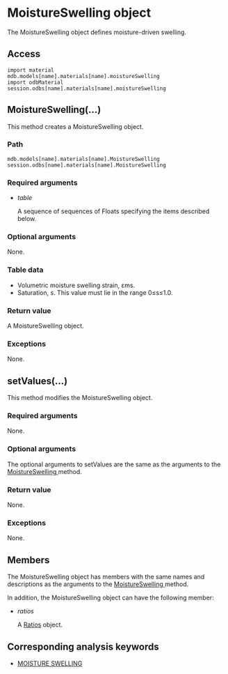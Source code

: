 # MoistureSwelling object

The MoistureSwelling object defines moisture-driven swelling.

## Access

```
import material
mdb.models[name].materials[name].moistureSwelling
import odbMaterial
session.odbs[name].materials[name].moistureSwelling
```

## MoistureSwelling(...)



This method creates a MoistureSwelling object.



### Path

```
mdb.models[name].materials[name].MoistureSwelling
session.odbs[name].materials[name].MoistureSwelling
```

### Required arguments

- *table*

  A sequence of sequences of Floats specifying the items described below.

### Optional arguments

None.

### Table data

- Volumetric moisture swelling strain, εm⁢s.
- Saturation, s. This value must lie in the range 0≤s≤1.0.

### Return value

A MoistureSwelling object.

### Exceptions

None.



## setValues(...)



This method modifies the MoistureSwelling object.



### Required arguments

None.

### Optional arguments

The optional arguments to setValues are the same as the arguments to the [MoistureSwelling ](https://help.3ds.com/2022/english/DSSIMULIA_Established/SIMACAEKERRefMap/simaker-c-moistureswellingpyc.htm?ContextScope=all#simaker-moistureswellingmoistureswellingpyc)method.

### Return value

None.

### Exceptions

None.



## Members

The MoistureSwelling object has members with the same names and descriptions as the arguments to the [MoistureSwelling ](https://help.3ds.com/2022/english/DSSIMULIA_Established/SIMACAEKERRefMap/simaker-c-moistureswellingpyc.htm?ContextScope=all#simaker-moistureswellingmoistureswellingpyc)method.

In addition, the MoistureSwelling object can have the following member:

- *ratios*

  A [Ratios](https://help.3ds.com/2022/english/DSSIMULIA_Established/SIMACAEKERRefMap/simaker-c-ratiospyc.htm?ContextScope=all) object.



## Corresponding analysis keywords

- [MOISTURE SWELLING](https://help.3ds.com/2022/english/DSSIMULIA_Established/SIMACAEKEYRefMap/simakey-r-moistureswelling.htm?ContextScope=all#simakey-r-moistureswelling)